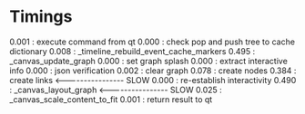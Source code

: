 # Timings

0.001 : execute command from qt
0.000 : check pop and push tree to cache dictionary
0.008 : _timeline_rebuild_event_cache_markers
0.495 : _canvas_update_graph
  0.000 : set graph splash
  0.000 : extract interactive info
  0.000 : json verification
  0.002 : clear graph
  0.078 : create nodes
  0.384 : create links    <---------------- SLOW
  0.000 : re-establish interactivity
0.490 : _canvas_layout_graph        <---------------- SLOW
0.025 : _canvas_scale_content_to_fit
0.001 : return result to qt